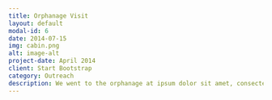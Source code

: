 ```yaml
---
title: Orphanage Visit
layout: default
modal-id: 6
date: 2014-07-15
img: cabin.png
alt: image-alt
project-date: April 2014
client: Start Bootstrap
category: Outreach
description: We went to the orphanage at ipsum dolor sit amet, consectetur adipiscing elit, sed do eiusmod tempor incididunt ut labore et dolore magna aliqua. Ut enim ad minim veniam, quis nostrud exercitation ullamco laboris nisi ut aliquip ex ea commodo consequat. Duis aute irure dolor in reprehenderit in voluptate velit esse cillum dolore eu fugiat nulla pariatur.
---
```

